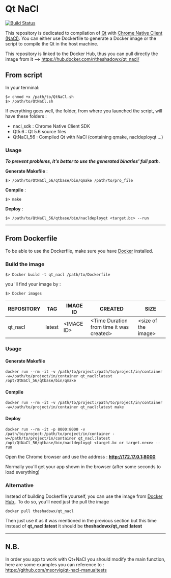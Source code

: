 # Qt NaCl 
[![Build Status](https://travis-ci.org/theshadowx/Qt_NaCl.svg?branch=master)](https://travis-ci.org/theshadowx/Qt_NaCl)

This repository is dedicated to compilation of [Qt](https://www.qt.io/) with [Chrome Native Client (NaCl)](https://developer.chrome.com/native-client). 
You can either use Dockerfile to generate a Docker image or the script to compile the Qt in the host machine.

This repository is linked to the Docker Hub, thus you can pull directly the image from it --> https://hub.docker.com/r/theshadowx/qt_nacl/

## From script

In your terminal:

```
$> chmod +x /path/to/QtNaCl.sh
$> /path/to/QtNaCl.sh
```
If everything goes well, the folder, from where you launched the script, will have these folders :
- nacl_sdk    : Chrome Native Client SDK
- Qt5.6          : Qt 5.6 source files
- QtNaCl_56 : Compiled Qt with NaCl (containing qmake, nacldeployqt ...)

### Usage
_**To prevent problems, it's better to use the generated binaries' full path.**_

**Generate Makefile** : 
```
$> /path/to/QtNaCl_56/qtbase/bin/qmake /path/to/pro_file
```
**Compile** : 
```
$> make
```
**Deploy** :  
```
$> /path/to/QtNaCl_56/qtbase/bin/nacldeployqt <target.bc> --run 
```

------

## From Dockerfile
To be able to use the Dockerfile, make sure you have [Docker](https://www.docker.com/) installed.

### Build the image
```
$> Docker build -t qt_nacl /path/to/Dockerfile
```
you 'll find your image by : 
```
$> Docker images
```
| REPOSITORY | TAG                 | IMAGE ID                | CREATED        | SIZE                  |
|---------------------|---------------------|----------------------------|----------------------|----------------------|
| qt_nacl | latest | \<IMAGE ID\> | \<Time Duration from time it was created\> | \<size of the image\> |

### Usage
#### Generate Makefile
```
docker run --rm -it -v /path/to/project:/path/to/project/in/container -w=/path/to/project/in/container qt_nacl:latest /opt/QtNaCl_56/qtbase/bin/qmake
```
#### Compile
```
docker run --rm -it -v /path/to/project:/path/to/project/in/container -w=/path/to/project/in/container qt_nacl:latest make
```
#### Deploy
```
docker run --rm -it -p 8000:8000 -v /path/to/project:/path/to/project/in/container -w=/path/to/project/in/container qt_nacl:latest /opt/QtNaCl_56/qtbase/bin/nacldeployqt <target.bc or target.nexe> --run
```
Open the Chrome browser and use the address : **http://172.17.0.1:8000**

Normally you'll get your app shown in the browser (after some seconds to load everything)

### Alternative
Instead of building Dockerfile yourself, you can use the image from [Docker Hub ](https://hub.docker.com/r/theshadowx/qt_nacl/).
To do so, you'll need just the pull the image
```
docker pull theshadowx/qt_nacl
```
Then just use it as it was mentioned in the previous section but this time instead of  **qt_nacl:latest** it should be **theshadowx/qt_nacl:latest**

-----
## N.B.
In order you app to work with Qt+NaCl you should modify the main function, here are some examples you can reference to : https://github.com/msorvig/qt-nacl-manualtests